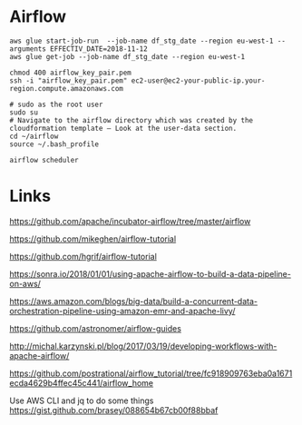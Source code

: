 # Airflow
```
aws glue start-job-run  --job-name df_stg_date --region eu-west-1 --arguments EFFECTIV_DATE=2018-11-12
aws glue get-job --job-name df_stg_date --region eu-west-1
```

```
chmod 400 airflow_key_pair.pem
ssh -i "airflow_key_pair.pem" ec2-user@ec2-your-public-ip.your-region.compute.amazonaws.com

# sudo as the root user
sudo su
# Navigate to the airflow directory which was created by the cloudformation template – Look at the user-data section.
cd ~/airflow
source ~/.bash_profile

airflow scheduler

```

# Links
https://github.com/apache/incubator-airflow/tree/master/airflow

https://github.com/mikeghen/airflow-tutorial

https://github.com/hgrif/airflow-tutorial

https://sonra.io/2018/01/01/using-apache-airflow-to-build-a-data-pipeline-on-aws/

https://aws.amazon.com/blogs/big-data/build-a-concurrent-data-orchestration-pipeline-using-amazon-emr-and-apache-livy/

https://github.com/astronomer/airflow-guides

http://michal.karzynski.pl/blog/2017/03/19/developing-workflows-with-apache-airflow/

https://github.com/postrational/airflow_tutorial/tree/fc918909763eba0a1671ecda4629b4ffec45c441/airflow_home

Use AWS CLI and jq to do some things
https://gist.github.com/brasey/088654b67cb00f88bbaf
